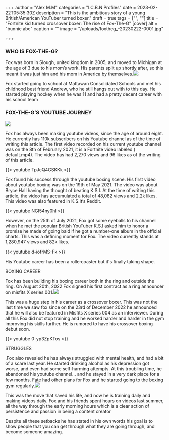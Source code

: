 +++
author = "Alex M.M"
categories = "I.C.B.N Profiles"
date = 2023-02-22T05:35:30Z
description = "This is the ambitious story of a young British/American YouTuber turned boxer."
draft = true
tags = ["", ""]
title = "Fortnite kid turned crossover boxer: The rise of Fox-The-G"
[cover]
alt = "bunnie abc"
caption = ""
image = "/uploads/foxtheg_-20230222-0001.jpg"

+++
### WHO IS FOX-THE-G?

Fox was born in Slough, united kingdom in 2005, and moved to Michigan at the age of 3 due to his mom’s work. His parents split up shortly after, so this meant it was just him and his mom in America by themselves.![](/uploads/fox-as-a-kid.jpg)

 Fox started going to school at Mattawan Consolidated Schools and met his childhood best friend Andrew, who he still hangs out with to this day. He started playing hockey when he was 11 and had a pretty decent career with his school team

### FOX-THE-G’S YOUTUBE JOURNEY

![](/uploads/foxtheg_-20230222-0002.jpg)

Fox has always been making youtube videos, since the age of around eight. He currently has 110k subscribers on his Youtube channel as of the time of writing this article. The first video recorded on his current youtube channel was on the 8th of February 2021, it is a Fortnite video labeled ( default.mp4). The video has had 2,270 views and 96 likes as of the writing of this article.

{{< youtube TpJcQ4GSKKk >}}

Fox found his success through the youtube boxing scene.  His first video about youtube boxing was on the 19th of May 2021. The video was about Bryce Hall having the thought of beating K.S.I. At the time of writing this article, the video has accumulated a total of 48,082 views and 2.2k likes. This video was also featured in K.S.It‘s Reddit.

{{< youtube NGI54ny0hI >}}

However, on the 25th of July 2021, Fox got some eyeballs to his channel when he met the popular British YouTuber K.S.I asked him to honor a promise he made of going bald if he got a number-one album in the official charts. This was a defining moment for Fox. The video currently stands at 1,280,947 views and 82k likes.

{{< youtube d-iofrMS-Fk >}}

His Youtube career has been a rollercoaster but it's finally taking shape.

BOXING CAREER

Fox has been building his boxing career both in the ring and outside the ring. On August 20th, 2022 Fox signed his first contract as a ring announcer on misfits X series 001.![](/uploads/foxtheg_-20230222-0005.jpg)

 This was a huge step in his career as a crossover boxer. This was not the last time we saw fox since on the 23rd of December 2022 he announced that he will also be featured in Misfits X series 004 as an interviewer. During all this Fox did not stop training and he worked harder and harder in the gym improving his skills further. He is rumored to have his crossover boxing debut soon.

{{< youtube 0-yp3ZpKTos >}}

STRUGGLES

.Fox also revealed he has always struggled with mental health, and had a bit of a scare last year. He started drinking alcohol as his depression got worse, and even had some self-harming attempts. At this troubling time, he abandoned his youtube channel… and he stayed in a very dark place for a few months. Fate had other plans for Fox and he started going to the boxing gym regularly.![](/uploads/foxtheg_-20230222-0004.jpg)

 This was the move that saved his life, and now he is training daily and making videos daily. Fox and his friends spent hours on videos last summer, all the way through the early morning hours which is a clear action of persistence and passion in being a content creator

Despite all these setbacks he has stated in his own words his goal is to show people that you can get through what they are going through, and become someone amazing.